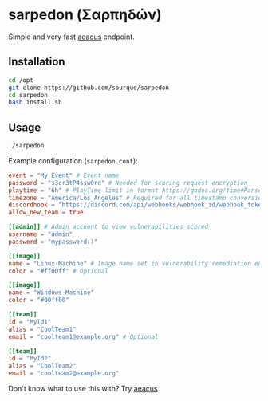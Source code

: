 # sarpedon (Σαρπηδών)

Simple and very fast [aeacus](https://github.com/sourque/aeacus) endpoint.

## Installation

```bash
cd /opt
git clone https://github.com/sourque/sarpedon
cd sarpedon
bash install.sh
```

## Usage

```bash
./sarpedon
```

Example configuration (`sarpedon.conf`):

```toml
event = "My Event" # Event name
password = "s3cr3tP4ssw0rd" # Needed for scoring request encryption
playtime = "6h" # PlayTime limit in format https://godoc.org/time#ParseDuration
timezone = "America/Los_Angeles" # Required for all timestamp conversions, in format https://en.wikipedia.org/wiki/List_of_tz_database_time_zones
discordhook = "https://discord.com/api/webhooks/webhook_id/webhook_token" # Optional, for posting image completions to Discord
allow_new_team = true

[[admin]] # Admin account to view vulnerabilities scored
username = "admin"
password = "mypassword:)"

[[image]]
name = "Linux-Machine" # Image name set in vulnerability remediation engine configuration
color = "#ff00ff" # Optional

[[image]]
name = "Windows-Machine"
color = "#00ff00"

[[team]]
id = "MyId1"
alias = "CoolTeam1"
email = "coolteam1@example.org" # Optional

[[team]]
id = "MyId2"
alias = "CoolTeam2"
email = "coolteam2@example.org"
```

Don't know what to use this with? Try [aeacus](https://github.com/sourque/aeacus).
